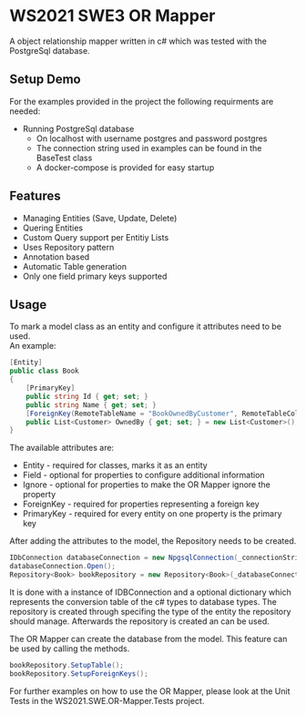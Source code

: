 # WS2021 SWE3 OR Mapper

A object relationship mapper written in c# which was tested with the PostgreSql database.

## Setup Demo

For the examples provided in the project the following requirments are needed:

- Running PostgreSql database
  - On localhost with username postgres and password postgres
  - The connection string used in examples can be found in the BaseTest class
  - A docker-compose is provided for easy startup

## Features

+ Managing Entities (Save, Update, Delete)
+ Quering Entities
+ Custom Query support per Entitiy Lists
+ Uses Repository pattern
+ Annotation based
+ Automatic Table generation
+ Only one field primary keys supported

## Usage

To mark a model class as an entity and configure it attributes need to be used.
<br>
An example:
```csharp
[Entity]
public class Book
{
    [PrimaryKey]
    public string Id { get; set; }
    public string Name { get; set; }
    [ForeignKey(RemoteTableName = "BookOwnedByCustomer", RemoteTableColumnName = "customerid", ColumnName = "broughtbookid")]
    public List<Customer> OwnedBy { get; set; } = new List<Customer>();
}
```
The available attributes are:
+ Entity - required for classes, marks it as an entity
+ Field - optional for properties to configure additional information
+ Ignore  - optional for properties to make the OR Mapper ignore the property
+ ForeignKey - required for properties representing a foreign key
+ PrimaryKey - required for every entity on one property is the primary key

After adding the attributes to the model, the Repository needs to be created.

```csharp
IDbConnection databaseConnection = new NpgsqlConnection(_connectionString);
databaseConnection.Open();
Repository<Book> bookRepository = new Repository<Book>(_databaseConnection);
```
It is done with a instance of IDBConnection and a optional dictionary which represents the conversion table of the c# types to database types.
The repository is created through specifing the type of the entity the repository should manage.
Afterwards the repository is created an can be used.

The OR Mapper can create the database from the model. This feature can be used by calling the methods.
```csharp
bookRepository.SetupTable();
bookRepository.SetupForeignKeys();
```

For further examples on how to use the OR Mapper, please look at the Unit Tests in the WS2021.SWE.OR-Mapper.Tests project.